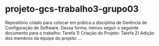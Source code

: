 # projeto-gcs-trabalho3-grupo03
Repositório criado para colocar em prática a disciplina de Gerência de Configuração de Software. Dessa forma, iremos seguir o seguinte documento para o trabalho: Tarefa 1) Criação do Projeto: Tarefa 2) Adição dos membros da equipe do projeto: ...
